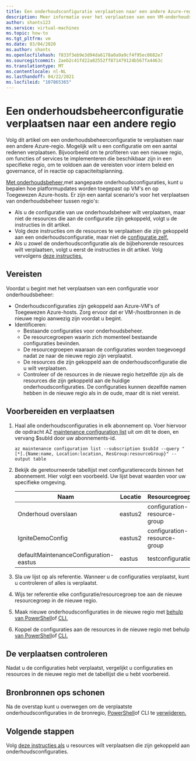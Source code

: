 ```yaml
---
title: Een onderhoudsconfiguratie verplaatsen naar een andere Azure-regio
description: Meer informatie over het verplaatsen van een VM-onderhoudsconfiguratie naar een andere Azure-regio
author: shants123
ms.service: virtual-machines
ms.topic: how-to
ms.tgt_pltfrm: vm
ms.date: 03/04/2020
ms.author: shants
ms.openlocfilehash: f833f3eb9e3d94da6178a0a9a9cf4f95ec0682e7
ms.sourcegitcommit: 2aeb2c41fd22a02552ff871479124b567fa4463c
ms.translationtype: MT
ms.contentlocale: nl-NL
ms.lasthandoff: 04/22/2021
ms.locfileid: "107865365"
---
```

# <a name="move-a-maintenance-control-configuration-to-another-region"></a>Een onderhoudsbeheerconfiguratie verplaatsen naar een andere regio

Volg dit artikel om een onderhoudsbeheerconfiguratie te verplaatsen naar een andere Azure-regio. Mogelijk wilt u een configuratie om een aantal redenen verplaatsen. Bijvoorbeeld om te profiteren van een nieuwe regio, om functies of services te implementeren die beschikbaar zijn in een specifieke regio, om te voldoen aan de vereisten voor intern beleid en governance, of in reactie op capaciteitsplanning.

[Met onderhoudsbeheer,](maintenance-control.md)met aangepaste onderhoudsconfiguraties, kunt u bepalen hoe platformupdates worden toegepast op VM's en op Toegewezen Azure-hosts. Er zijn een aantal scenario's voor het verplaatsen van onderhoudsbeheer tussen regio's:

- Als u de configuratie van uw onderhoudsbeheer wilt verplaatsen, maar niet de resources die aan de configuratie zijn gekoppeld, volgt u de instructies in dit artikel.
- Volg deze instructies om de resources te verplaatsen die zijn gekoppeld aan een onderhoudsconfiguratie, maar niet de [configuratie zelf.](move-region-maintenance-configuration-resources.md)
- Als u zowel de onderhoudsconfiguratie als de bijbehorende resources wilt verplaatsen, volgt u eerst de instructies in dit artikel. Volg vervolgens [deze instructies.](move-region-maintenance-configuration-resources.md)

## <a name="prerequisites"></a>Vereisten

Voordat u begint met het verplaatsen van een configuratie voor onderhoudsbeheer:

- Onderhoudsconfiguraties zijn gekoppeld aan Azure-VM's of Toegewezen Azure-hosts. Zorg ervoor dat er VM-/hostbronnen in de nieuwe regio aanwezig zijn voordat u begint.
- Identificeren: 
    - Bestaande configuraties voor onderhoudsbeheer.
    - De resourcegroepen waarin zich momenteel bestaande configuraties bevinden. 
    - De resourcegroepen waaraan de configuraties worden toegevoegd nadat ze naar de nieuwe regio zijn verplaatst. 
    - De resources die zijn gekoppeld aan de onderhoudsconfiguratie die u wilt verplaatsen.
    - Controleer of de resources in de nieuwe regio hetzelfde zijn als de resources die zijn gekoppeld aan de huidige onderhoudsconfiguraties. De configuraties kunnen dezelfde namen hebben in de nieuwe regio als in de oude, maar dit is niet vereist.

## <a name="prepare-and-move"></a>Voorbereiden en verplaatsen 

1. Haal alle onderhoudsconfiguraties in elk abonnement op. Voer hiervoor de opdracht AZ [maintenance configuration list](/cli/azure/maintenance/configuration#az_maintenance_configuration_list) uit om dit te doen, en vervang $subId door uw abonnements-id.

    ```
    az maintenance configuration list --subscription $subId --query "[*].{Name:name, Location:location, ResGroup:resourceGroup}" --output table
    ```
2. Bekijk de geretourneerde tabellijst met configuratierecords binnen het abonnement. Hier volgt een voorbeeld. Uw lijst bevat waarden voor uw specifieke omgeving.

    **Naam** | **Locatie** | **Resourcegroep**
    --- | --- | ---
    Onderhoud overslaan | eastus2 | configuration-resource-group
    IgniteDemoConfig | eastus2 | configuration-resource-group
    defaultMaintenanceConfiguration-eastus | eastus | testconfiguratie
    

3. Sla uw lijst op als referentie. Wanneer u de configuraties verplaatst, kunt u controleren of alles is verplaatst.
4. Wijs ter referentie elke configuratie/resourcegroep toe aan de nieuwe resourcegroep in de nieuwe regio.
5. Maak nieuwe onderhoudsconfiguraties in de nieuwe regio met [behulp van PowerShell](../virtual-machines/maintenance-control-powershell.md#create-a-maintenance-configuration)of [CLI.](../virtual-machines/maintenance-control-cli.md#create-a-maintenance-configuration)
6. Koppel de configuraties aan de resources in de nieuwe regio met behulp [van PowerShell](../virtual-machines/maintenance-control-powershell.md#assign-the-configuration)of [CLI.](../virtual-machines/maintenance-control-cli.md#assign-the-configuration)


## <a name="verify-the-move"></a>De verplaatsen controleren

Nadat u de configuraties hebt verplaatst, vergelijkt u configuraties en resources in de nieuwe regio met de tabellijst die u hebt voorbereid.


## <a name="clean-up-source-resources"></a>Bronbronnen ops schonen

Na de overstap kunt u overwegen om de verplaatste onderhoudsconfiguraties in de bronregio, [PowerShell](../virtual-machines/maintenance-control-powershell.md#remove-a-maintenance-configuration)of CLI te [verwijderen.](../virtual-machines/maintenance-control-cli.md#delete-a-maintenance-configuration)


## <a name="next-steps"></a>Volgende stappen

Volg [deze instructies als](move-region-maintenance-configuration-resources.md) u resources wilt verplaatsen die zijn gekoppeld aan onderhoudsconfiguraties. 
